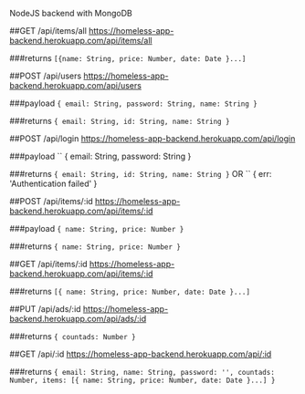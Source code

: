 NodeJS backend with MongoDB

##GET /api/items/all
https://homeless-app-backend.herokuapp.com/api/items/all

###returns
``
[{name: String, price: Number, date: Date }...]
``

##POST /api/users
https://homeless-app-backend.herokuapp.com/api/users

###payload
``
{
  email: String,
  password: String,
  name: String
}
``

###returns
``
{
  email: String,
  id: String,
  name: String
}
``

##POST /api/login
https://homeless-app-backend.herokuapp.com/api/login

###payload
``
{
  email: String,
  password: String
}

###returns
``
{
  email: String,
  id: String,
  name: String
}
``
OR
``
{
  err: 'Authentication failed'
}

##POST /api/items/:id
https://homeless-app-backend.herokuapp.com/api/items/:id

###payload
``
{
  name: String,
  price: Number
}
``

###returns
``
{
  name: String,
  price: Number
}
``

##GET /api/items/:id
https://homeless-app-backend.herokuapp.com/api/items/:id

###returns
``
[{ name: String, price: Number, date: Date }...]
``

##PUT /api/ads/:id
https://homeless-app-backend.herokuapp.com/api/ads/:id

###returns
``
{
  countads: Number
}
``

##GET /api/:id
https://homeless-app-backend.herokuapp.com/api/:id

###returns
``
{
  email: String,
  name: String,
  password: '',
  countads: Number,
  items: [{ name: String, price: Number, date: Date }...]
}
``
